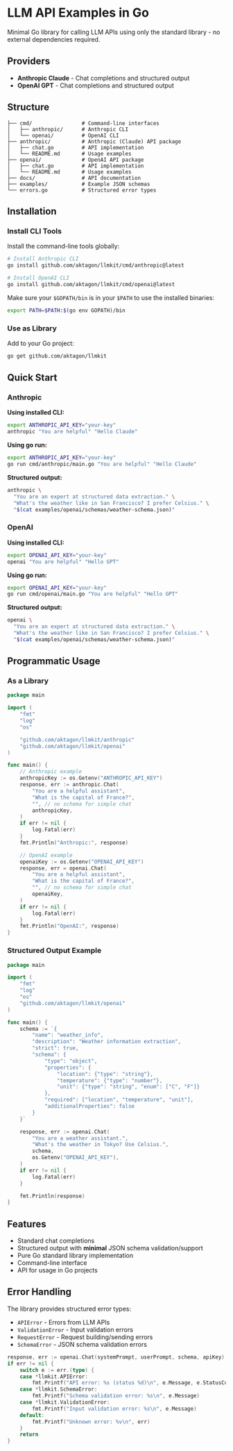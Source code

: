 # LLM API Examples in Go

Minimal Go library for calling LLM APIs using only the standard library - no
external dependencies required.

## Providers

- **Anthropic Claude** - Chat completions and structured output
- **OpenAI GPT** - Chat completions and structured output

## Structure

```
├── cmd/                # Command-line interfaces
│   ├── anthropic/      # Anthropic CLI
│   └── openai/         # OpenAI CLI
├── anthropic/          # Anthropic (Claude) API package
│   ├── chat.go         # API implementation
│   └── README.md       # Usage examples
├── openai/             # OpenAI API package
│   ├── chat.go         # API implementation
│   └── README.md       # Usage examples
├── docs/               # API documentation
├── examples/           # Example JSON schemas
└── errors.go           # Structured error types
```

## Installation

### Install CLI Tools

Install the command-line tools globally:

```bash
# Install Anthropic CLI
go install github.com/aktagon/llmkit/cmd/anthropic@latest

# Install OpenAI CLI
go install github.com/aktagon/llmkit/cmd/openai@latest
```

Make sure your `$GOPATH/bin` is in your `$PATH` to use the installed binaries:

```bash
export PATH=$PATH:$(go env GOPATH)/bin
```

### Use as Library

Add to your Go project:

```bash
go get github.com/aktagon/llmkit
```

## Quick Start

### Anthropic

**Using installed CLI:**

```bash
export ANTHROPIC_API_KEY="your-key"
anthropic "You are helpful" "Hello Claude"
```

**Using go run:**

```bash
export ANTHROPIC_API_KEY="your-key"
go run cmd/anthropic/main.go "You are helpful" "Hello Claude"
```

**Structured output:**

```bash
anthropic \
  "You are an expert at structured data extraction." \
  "What's the weather like in San Francisco? I prefer Celsius." \
  "$(cat examples/openai/schemas/weather-schema.json)"
```

### OpenAI

**Using installed CLI:**

```bash
export OPENAI_API_KEY="your-key"
openai "You are helpful" "Hello GPT"
```

**Using go run:**

```bash
export OPENAI_API_KEY="your-key"
go run cmd/openai/main.go "You are helpful" "Hello GPT"
```

**Structured output:**

```bash
openai \
  "You are an expert at structured data extraction." \
  "What's the weather like in San Francisco? I prefer Celsius." \
  "$(cat examples/openai/schemas/weather-schema.json)"
```

## Programmatic Usage

### As a Library

```go
package main

import (
    "fmt"
    "log"
    "os"

    "github.com/aktagon/llmkit/anthropic"
    "github.com/aktagon/llmkit/openai"
)

func main() {
    // Anthropic example
    anthropicKey := os.Getenv("ANTHROPIC_API_KEY")
    response, err := anthropic.Chat(
        "You are a helpful assistant",
        "What is the capital of France?",
        "", // no schema for simple chat
        anthropicKey,
    )
    if err != nil {
        log.Fatal(err)
    }
    fmt.Println("Anthropic:", response)

    // OpenAI example
    openaiKey := os.Getenv("OPENAI_API_KEY")
    response, err = openai.Chat(
        "You are a helpful assistant",
        "What is the capital of France?",
        "", // no schema for simple chat
        openaiKey,
    )
    if err != nil {
        log.Fatal(err)
    }
    fmt.Println("OpenAI:", response)
}
```

### Structured Output Example

```go
package main

import (
    "fmt"
    "log"
    "os"
    "github.com/aktagon/llmkit/openai"
)

func main() {
    schema := `{
        "name": "weather_info",
        "description": "Weather information extraction",
        "strict": true,
        "schema": {
            "type": "object",
            "properties": {
                "location": {"type": "string"},
                "temperature": {"type": "number"},
                "unit": {"type": "string", "enum": ["C", "F"]}
            },
            "required": ["location", "temperature", "unit"],
            "additionalProperties": false
        }
    }`

    response, err := openai.Chat(
        "You are a weather assistant.",
        "What's the weather in Tokyo? Use Celsius.",
        schema,
        os.Getenv("OPENAI_API_KEY"),
    )
    if err != nil {
        log.Fatal(err)
    }

    fmt.Println(response)
}
```

## Features

- Standard chat completions
- Structured output with **minimal** JSON schema validation/support
- Pure Go standard library implementation
- Command-line interface
- API for usage in Go projects

## Error Handling

The library provides structured error types:

- `APIError` - Errors from LLM APIs
- `ValidationError` - Input validation errors
- `RequestError` - Request building/sending errors
- `SchemaError` - JSON schema validation errors

```go
response, err := openai.Chat(systemPrompt, userPrompt, schema, apiKey)
if err != nil {
    switch e := err.(type) {
    case *llmkit.APIError:
        fmt.Printf("API error: %s (status %d)\n", e.Message, e.StatusCode)
    case *llmkit.SchemaError:
        fmt.Printf("Schema validation error: %s\n", e.Message)
    case *llmkit.ValidationError:
        fmt.Printf("Input validation error: %s\n", e.Message)
    default:
        fmt.Printf("Unknown error: %v\n", err)
    }
    return
}
```
